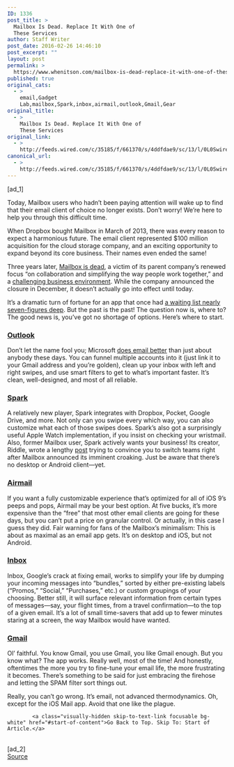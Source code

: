 ```yaml
---
ID: 1336
post_title: >
  Mailbox Is Dead. Replace It With One of
  These Services
author: Staff Writer
post_date: 2016-02-26 14:46:10
post_excerpt: ""
layout: post
permalink: >
  https://www.whenitson.com/mailbox-is-dead-replace-it-with-one-of-these-services/
published: true
original_cats:
  - >
    email,Gadget
    Lab,mailbox,Spark,inbox,airmail,outlook,Gmail,Gear
original_title:
  - >
    Mailbox Is Dead. Replace It With One of
    These Services
original_link:
  - >
    http://feeds.wired.com/c/35185/f/661370/s/4ddfdae9/sc/13/l/0L0Swired0N0C20A160C0A20Cmailbox0Eapp0Ereplacements0C/story01.htm
canonical_url:
  - >
    http://feeds.wired.com/c/35185/f/661370/s/4ddfdae9/sc/13/l/0L0Swired0N0C20A160C0A20Cmailbox0Eapp0Ereplacements0C/story01.htm
---
```

 [ad_1]
<br><div id=""><p>Today, Mailbox users who hadn’t been paying attention will wake up to find that their email client of choice no longer exists. Don’t worry! We’re here to help you through this difficult time.</p>
<p>When Dropbox bought Mailbox in March of 2013, there was every reason to expect a harmonious future. The email client represented $100 million acquisition for the cloud storage company, and an exciting opportunity to expand beyond its core business. Their names even ended the same!</p>
<p>Three years later, <a href="https://blogs.dropbox.com/dropbox/2015/12/saying-goodbye-to-carousel-and-mailbox/" target="_blank">Mailbox is dead</a>, a victim of its parent company’s renewed focus “on collaboration and simplifying the way people work together,” and a <a href="http://www.wired.com/2015/12/dropbox-kills-carousel-and-mailbox-as-it-turns-toward-businesses/" target="_blank">challenging business environment</a>. While the company announced the closure in December, it doesn’t actually go into effect until today.</p>
<p>It’s a dramatic turn of fortune for an app that once had <a href="http://www.wired.com/2013/02/mailbox-wont-fix-email/" target="_blank">a waiting list nearly seven-figures deep</a>. But the past is the past! The question now is, where to? The good news is, you’ve got no shortage of options. Here’s where to start.</p>
<h3><a href="https://www.microsoft.com/en-us/outlook-com/" target="_blank">Outlook</a></h3>
<p>Don’t let the name fool you; Microsoft <a href="http://www.wired.com/2016/01/microsoft-outlook-app/" target="_blank">does email better</a> than just about anybody these days. You can funnel multiple accounts into it (just link it to your Gmail address and you’re golden), clean up your inbox with left and right swipes, and use smart filters to get to what’s important faster. It’s clean, well-designed, and most of all reliable.</p>
<h3><a href="https://sparkmailapp.com/" target="_blank">Spark</a></h3>
<p>A relatively new player, Spark integrates with Dropbox, Pocket, Google Drive, and more. Not only can you swipe every which way, you can also customize what each of those swipes does. Spark’s also got a surprisingly useful Apple Watch implementation, if you insist on checking your wristmail. Also, former Mailbox user, Spark actively wants your business! Its creator, Riddle, wrote a lengthy <a href="https://readdle.com/blog/2015/12/mailbox-evolution-of-email-and-spark/" target="_blank">post</a> trying to convince you to switch teams right after Mailbox announced its imminent croaking. Just be aware that there’s no desktop or Android client—yet.</p>
<h3><a href="http://airmailapp.com/" target="_blank">Airmail</a></h3>
<p>If you want a fully customizable experience that’s optimized for all of iOS 9’s peeps and pops, Airmail may be your best option. At five bucks, it’s more expensive than the “free” that most other email clients are going for these days, but you can’t put a price on granular control. Or actually, in this case I guess they did. Fair warning for fans of the Mailbox’s minimalism: This is about as maximal as an email app gets. It’s on desktop and iOS, but not Android.</p>
<h3><a href="https://www.google.com/inbox/" target="_blank">Inbox</a></h3>
<p>Inbox, Google’s crack at fixing email, works to simplify your life by dumping your incoming messages into “bundles,” sorted by either pre-existing labels (“Promos,” “Social,” “Purchases,” etc.) or custom groupings of your choosing. Better still, it will surface relevant information from certain types of messages—say, your flight times, from a travel confirmation—to the top of a given email. It’s a lot of small time-savers that add up to fewer minutes staring at a screen, the way Mailbox would have wanted.</p>
<h3><a href="https://mail.google.com" target="_blank">Gmail</a></h3>
<p>Ol’ faithful. You know Gmail, you use Gmail, you like Gmail enough. But you know what? The app works. Really well, most of the time! And honestly, oftentimes the more you try to fine-tune your email life, the more frustrating it becomes. There’s something to be said for just embracing the firehose and letting the SPAM filter sort things out.</p>
<p>Really, you can’t go wrong. It’s email, not advanced thermodynamics. Oh, except for the iOS Mail app. Avoid that one like the plague.</p>

			<a class="visually-hidden skip-to-text-link focusable bg-white" href="#start-of-content">Go Back to Top. Skip To: Start of Article.</a>

			
</div>
<br>[ad_2]
<br><a href="http://feeds.wired.com/c/35185/f/661370/s/4ddfdae9/sc/13/l/0L0Swired0N0C20A160C0A20Cmailbox0Eapp0Ereplacements0C/story01.htm">Source </a>
